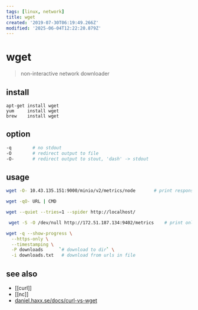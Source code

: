 ```yaml
---
tags: [linux, network]
title: wget
created: '2019-07-30T06:19:49.266Z'
modified: '2025-06-04T12:22:20.879Z'
---
```


# wget

> non-interactive network downloader

## install

```
apt-get install wget
yum     install wget
brew    install wget
```

## option

```sh
-q        # no stdout
-O        # redirect output to file
-O-       # redirect output to stout, 'dash' -> stdout

```

## usage

```sh
wget -O- 10.43.135.151:9000/minio/v2/metrics/node       # print response to stdout not save to file

wget -qO- URL | CMD

wget --quiet --tries=1 --spider http://localhost/

 wget -S -O /dev/null http://172.51.187.134:9402/metrics    # print only headers

wget -q --show-progress \
  --https-only \
  --timestamping \
  -P downloads      `# download to dir` \
  -i downloads.txt   # download from urls in file
```

## see also

- [[curl]]
- [[nc]]
- [daniel.haxx.se/docs/curl-vs-wget](https://daniel.haxx.se/docs/curl-vs-wget.html)
